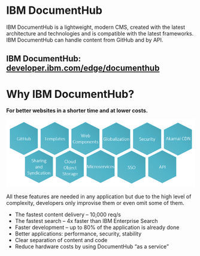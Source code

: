 # IBM DocumentHub

IBM DocumentHub is a lightweight, modern CMS, created with the latest architecture and technologies and is compatible with the latest frameworks. IBM DocumentHub can handle content from GitHub and by API.


## IBM DocumentHub: [developer.ibm.com/edge/documenthub](https://developer.ibm.com/edge/documenthub)

# Why IBM DocumentHub?

**For better websites in a shorter time and at lower costs.**

![features](https://github.com/IBM-DocumentHub/Documentation/blob/master/documentation%20en/_attachments/features1.png "features")

All these features are needed in any application but due to the high level of complexity, developers only improvise them or even omit some of them.

- The fastest content delivery – 10,000 req/s
- The fastest search – 4x faster than IBM Enterprise Search
- Faster development – up to 80% of the application is already done
- Better applications: performance, security, stability
- Clear separation of content and code
- Reduce hardware costs by using DocumentHub “as a service”
